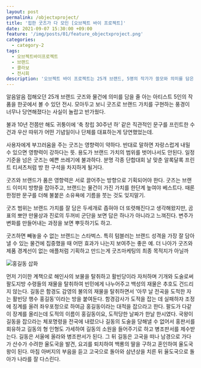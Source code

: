 ```yaml
---
layout: post
permalink: /objectxproject/
title: '힙한 굿즈가 다 모인 [오브젝트 바이 프로젝트]'
date: 2021-09-07 15:30:00 +09:00
feature: '/img/posts/01/feature_objectxproject.png'
categories:
  - category-2
tags:
  - 오브젝트바이프로젝트
  - 브랜드
  - 콜라보
  - 전시회
description: '오브젝트 바이 프로젝트는 25개 브랜드, 5명의 작가가 쓸모와 의미를 담은 굿즈를 성수 데어바타테에 모아둔 전시다. 브랜드가 세상과 소통하는 새로운 방식, 굿즈 마케팅의 과거와 현재를 눈에 담기 위해 발걸음을 옮겼다'
---
```


알음알음 접해오던 25개 브랜드 굿즈와 물건에 의미를 담을 줄 아는 아티스트 5인의 작품을 한곳에서 볼 수 있던 전시. 모아두고 보니 굿즈로 브랜드 가치를 구현하는 풍경이 너무나 당연해졌다는 사실이 놀랍고 반가웠다.

불과 10년 전쯤만 해도 귀퉁이에 ‘축 창립 30주년 하’ 같은 직관적인 문구를 프린트한 수건과 우산 따위가 어떤 기념일이나 단체를 대표하는게 당연했었는데.

사용자에게 부끄러움을 주는 굿즈는 영향력이 약하다. 반대로 말하면 자랑스럽게 내밀 수 있으면 영향력이 강하다는 뜻. 용도가 브랜드 가치의 범위를 벗어나서도 안된다. 일정 기준을 넘은 굿즈는 예쁜 쓰레기에 불과하다. 분명 각종 단합대회 날 맞춘 알록달록 프린트 티셔츠처럼 방 한 구석을 차지하게 될거다.









굿즈와 브랜드가 품은 영향력은 서로 끌어주는 방향으로 기획되어야 한다. 굿즈는 브랜드 이미지 방향을 잡아주고, 브랜드는 물건이 가진 가치를 한단계 높여야 베스트다. 때론 한정판 문구를 더해 불붙은 소유욕에 기름을 붓는 것도 잊지말기.

굿즈 범위는 브랜드 가치를 잘 담은 두세개로 좁혀야 더 또렷해진다고 생각해왔지만, 곰표의 뽀얀 만물상과 진로의 두꺼비 군단을 보면 답은 하나가 아니라고 느껴진다. 변주가 변화를 만들어내는 과정을 보면 뿌듯하기도 하고.

굿즈하면 빼놓을 수 없는 브랜드는 스타벅스. 특히 텀블러는 브랜드 성격을 가장 잘 담아낼 수 있는 물건에 집중했을 때 어떤 효과가 나는지 보여주는 좋은 예. 더 나아가 굿즈와 제품 경계선이 없는 애플처럼 기획하고 만드는게 굿즈마케팅의 최종 목적지가 아닐까

![홍길동 삽화](/img/posts/02/01.png)

먼저 기이한 계책으로 해인사의 보물을 탈취하고 활빈당이라 자처하며 기개와 도술로써 팔도지방 수령들의 재물을 탈취하여 빈민에게 나누어주고 백성의 재물은 추호도 건드리지 않는다. 길동은 함경도 감영의 불의의 재물을 탈취하면서 '아무 날 전곡을 도적한 자는 활빈당 행수 홍길동'이라는 방을 붙여둔다. 함경감사가 도적을 잡는 데 실패하자 조정에 징계를 올려 좌우포청으로 하여금 홍길동이라는 대적을 잡으라고 한다. 팔도가 다같이 장계를 올리는데 도적의 이름이 홍길동이요, 도적당한 날짜가 한날 한시였다. 국왕이 길동을 잡으라는 체포명령을 전국에 내렸으나 길동의 도술을 당해낼 수 없어서 홍판서를 회유하고 길동의 형 인형도 가세하여 길동의 소원을 들어주기로 하고 병조판서를 제수받는다. 길동은 서울에 올라와 병조판서가 된다. 그 뒤 길동은 고국을 떠나 남경으로 가다가 산수가 수려한 율도국을 발견, 요괴를 퇴치하여 백룡의 딸을 구하고 혼인하여 율도국 왕이 된다. 마침 아버지의 부음을 듣고 고국으로 돌아와 삼년상을 치른 뒤 율도국으로 돌아가 나라를 잘 다스린다.
